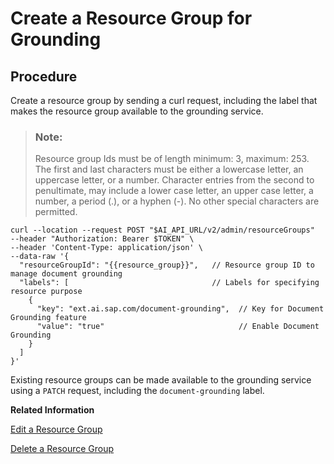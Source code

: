 <!-- loio6712bfe6ee5f4b9dadd091c0d8a53fb5 -->

# Create a Resource Group for Grounding



<a name="loio6712bfe6ee5f4b9dadd091c0d8a53fb5__steps_icj_ncy_ycc"/>

## Procedure

Create a resource group by sending a curl request, including the label that makes the resource group available to the grounding service.

> ### Note:  
> Resource group Ids must be of length minimum: 3, maximum: 253. The first and last characters must be either a lowercase letter, an uppercase letter, or a number. Character entries from the second to penultimate, may include a lower case letter, an upper case letter, a number, a period \(.\), or a hyphen \(-\). No other special characters are permitted.

```
curl --location --request POST "$AI_API_URL/v2/admin/resourceGroups" 
--header "Authorization: Bearer $TOKEN" \
--header 'Content-Type: application/json' \
--data-raw '{
  "resourceGroupId": "{{resource_group}}",   // Resource group ID to manage document grounding
  "labels": [                                // Labels for specifying resource purpose
    {
      "key": "ext.ai.sap.com/document-grounding",  // Key for Document Grounding feature
      "value": "true"                              // Enable Document Grounding
    }
  ]
}'
```

Existing resource groups can be made available to the grounding service using a `PATCH` request, including the `document-grounding` label.

**Related Information**  


[Edit a Resource Group](edit-a-resource-group-3f88c30.md "")

[Delete a Resource Group](delete-a-resource-group-40d83a2.md "")

